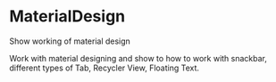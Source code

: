 # MaterialDesign
Show working of material design

Work with material designing and show to how to work with snackbar, different types of Tab, Recycler View, Floating Text.
